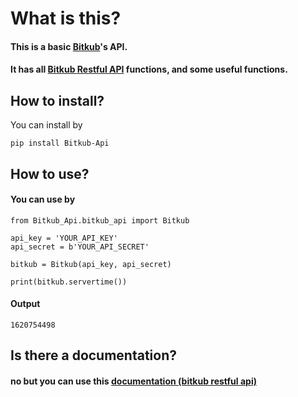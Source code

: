 # **What is this?**
#### This is a basic [Bitkub](https://www.bitkub.com)'s API.
#### It has all [Bitkub Restful API](https://github.com/bitkub/bitkub-official-api-docs/blob/master/restful-api.md) functions, and some useful functions.

## **How to install?**
You can install by

``pip install Bitkub-Api``


## **How to use?**
#### You can use by

```
from Bitkub_Api.bitkub_api import Bitkub

api_key = 'YOUR_API_KEY'
api_secret = b'YOUR_API_SECRET'

bitkub = Bitkub(api_key, api_secret)

print(bitkub.servertime())
```
#### Output
``1620754498``


## **Is there a documentation?**
#### no but you can use this [documentation (bitkub restful api)](https://github.com/bitkub/bitkub-official-api-docs/blob/master/restful-api.md)